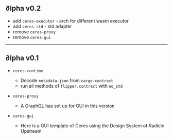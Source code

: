 ## ∂lpha v0.2

* add `ceres-executor` - arch for different wasm executor
* add `ceres-std` - std adapter
* remove `ceres-proxy`
* remove `ceres-gui`

---

## ∂lpha v0.1

* `ceres-runtime`
  * Decode `metadata.json` from `cargo-contract`
  * run all methods of `flipper.contract` with `no_std`

* `ceres-proxy`
  * A GraphQL has set up for GUI in this version

* `ceres-gui`
  * Here is a GUI template of Ceres using the Design System of Radicle Upstream
